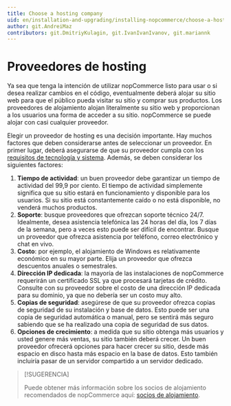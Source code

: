 ```yaml
---
title: Choose a hosting company
uid: en/installation-and-upgrading/installing-nopcommerce/choose-a-hosting-company
author: git.AndreiMaz
contributors: git.DmitriyKulagin, git.IvanIvanIvanov, git.mariannk
---
```


# Proveedores de hosting

Ya sea que tenga la intención de utilizar nopCommerce listo para usar o si desea realizar cambios en el código, eventualmente deberá alojar su sitio web para que el público pueda visitar su sitio y comprar sus productos. Los proveedores de alojamiento alojan literalmente su sitio web y proporcionan a los usuarios una forma de acceder a su sitio. nopCommerce se puede alojar con casi cualquier proveedor.

Elegir un proveedor de hosting es una decisión importante. Hay muchos factores que deben considerarse antes de seleccionar un proveedor. En primer lugar, deberá asegurarse de que su proveedor cumpla con los [requisitos de tecnología y sistema](xref:en/installation-and-upgrade/technology-and-system-requirements). Además, se deben considerar los siguientes factores:

1. **Tiempo de actividad**: un buen proveedor debe garantizar un tiempo de actividad del 99,9 por ciento. El tiempo de actividad simplemente significa que su sitio estará en funcionamiento y disponible para los usuarios. Si su sitio está constantemente caído o no está disponible, no venderá muchos productos.
1. **Soporte**: busque proveedores que ofrezcan soporte técnico 24/7. Idealmente, desea asistencia telefónica las 24 horas del día, los 7 días de la semana, pero a veces esto puede ser difícil de encontrar. Busque un proveedor que ofrezca asistencia por teléfono, correo electrónico y chat en vivo.
1. **Costo**: por ejemplo, el alojamiento de Windows es relativamente económico en su mayor parte. Elija un proveedor que ofrezca descuentos anuales o semestrales.
1. **Dirección IP dedicada**: la mayoría de las instalaciones de nopCommerce requerirán un certificado SSL ya que procesará tarjetas de crédito. Consulte con su proveedor sobre el costo de una dirección IP dedicada para su dominio, ya que no debería ser un costo muy alto.
1. **Copias de seguridad**: asegúrese de que su proveedor ofrezca copias de seguridad de su instalación y base de datos. Esto puede ser una copia de seguridad automática o manual, pero se sentirá más seguro sabiendo que se ha realizado una copia de seguridad de sus datos.
1. **Opciones de crecimiento**: a medida que su sitio obtenga más usuarios y usted genere más ventas, su sitio también deberá crecer. Un buen proveedor ofrecerá opciones para hacer crecer su sitio, desde más espacio en disco hasta más espacio en la base de datos. Esto también incluiría pasar de un servidor compartido a un servidor dedicado.

> [!SUGERENCIA]
>
> Puede obtener más información sobre los socios de alojamiento recomendados de nopCommerce aquí: [socios de alojamiento](https://www.nopcommerce.com/hosting-partners?utm_source=docs_nopcommerce&utm_medium=link&utm_content=hosting&utm_campaign=parnters_page).
